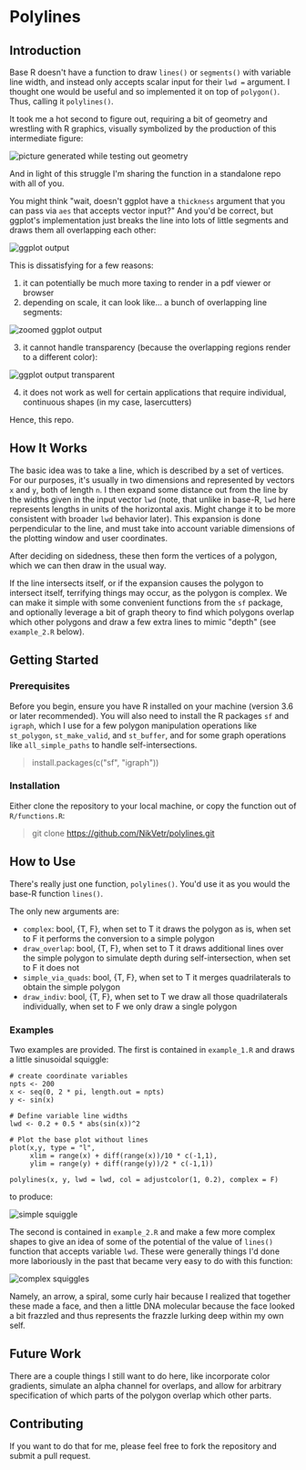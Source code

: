 # Polylines

## Introduction

Base R doesn't have a function to draw `lines()` or `segments()` with variable line width, and instead only accepts scalar input for their `lwd =` argument. I thought one would be useful and so implemented it on top of `polygon()`. Thus, calling it `polylines()`.

It took me a hot second to figure out, requiring a bit of geometry and wrestling with R graphics, visually symbolized by the production of this intermediate figure:

![picture generated while testing out geometry](images/workflow.png)

And in light of this struggle I'm sharing the function in a standalone repo with all of you.

You might think "wait, doesn't ggplot have a `thickness` argument that you can pass via `aes` that accepts vector input?" And you'd be correct, but ggplot's implementation just breaks the line into lots of little segments and draws them all overlapping each other:

![ggplot output](images/ggplot_inkscape.png)

This is dissatisfying for a few reasons:

1. it can potentially be much more taxing to render in a pdf viewer or browser
2. depending on scale, it can look like... a bunch of overlapping line segments:

![zoomed ggplot output](images/ggplot_inkscape_zoom.png)

3. it cannot handle transparency (because the overlapping regions render to a different color):

![ggplot output transparent](images/ggplot_example.png)

4. it does not work as well for certain applications that require individual, continuous shapes (in my case, lasercutters)

Hence, this repo.

## How It Works

The basic idea was to take a line, which is described by a set of vertices. For our purposes, it's usually in two dimensions and represented by vectors `x` and `y`, both of length `n`. I then expand some distance out from the line by the widths given in the input vector `lwd` (note, that unlike in base-R, `lwd` here represents lengths in units of the horizontal axis. Might change it to be more consistent with broader `lwd` behavior later). This expansion is done perpendicular to the line, and must take into account variable dimensions of the plotting window and user coordinates. 

After deciding on sidedness, these then form the vertices of a polygon, which we can then draw in the usual way.

If the line intersects itself, or if the expansion causes the polygon to intersect itself, terrifying things may occur, as the polygon is complex. We can make it simple with some convenient functions from the `sf` package, and optionally leverage a bit of graph theory to find which polygons overlap which other polygons and draw a few extra lines to mimic "depth" (see `example_2.R` below).

## Getting Started

### Prerequisites

Before you begin, ensure you have R installed on your machine (version 3.6 or later recommended). You will also need to install the R packages `sf` and `igraph`, which I use for a few polygon manipulation operations like `st_polygon`, `st_make_valid`, and `st_buffer`, and for some graph operations like `all_simple_paths` to handle self-intersections.

> install.packages(c("sf", "igraph"))

### Installation

Either clone the repository to your local machine, or copy the function out of `R/functions.R`:

> git clone https://github.com/NikVetr/polylines.git

## How to Use

There's really just one function, `polylines()`. You'd use it as you would the base-R function `lines()`.

The only new arguments are:

- `complex`: bool, {T, F}, when set to T it draws the polygon as is, when set to F it performs the conversion to a simple polygon
- `draw_overlap`: bool, {T, F}, when set to T it draws additional lines over the simple polygon to simulate depth during self-intersection, when set to F it does not
- `simple_via_quads`: bool, {T, F}, when set to T it merges quadrilaterals to obtain the simple polygon
- `draw_indiv`: bool, {T, F}, when set to T we draw all those quadrilaterals individually, when set to F we only draw a single polygon

### Examples

Two examples are provided. The first is contained in `example_1.R` and draws a little sinusoidal squiggle:

```
# create coordinate variables
npts <- 200
x <- seq(0, 2 * pi, length.out = npts)
y <- sin(x)

# Define variable line widths
lwd <- 0.2 + 0.5 * abs(sin(x))^2

# Plot the base plot without lines
plot(x,y, type = "l", 
     xlim = range(x) + diff(range(x))/10 * c(-1,1), 
     ylim = range(y) + diff(range(y))/2 * c(-1,1))

polylines(x, y, lwd = lwd, col = adjustcolor(1, 0.2), complex = F)
```

to produce:

![simple squiggle](images/polylines_example_1.svg)

The second is contained in `example_2.R` and make a few more complex shapes to give an idea of some of the potential of the value of `lines()` function that accepts variable `lwd`. These were generally things I'd done more laboriously in the past that became very easy to do with this function:

![complex squiggles](images/polylines_example_2.svg)

Namely, an arrow, a spiral, some curly hair because I realized that together these made a face, and then a little DNA molecular because the face looked a bit frazzled and thus represents the frazzle lurking deep within my own self.

## Future Work

There are a couple things I still want to do here, like incorporate color gradients, simulate an alpha channel for overlaps, and allow for arbitrary specification of which parts of the polygon overlap which other parts.

## Contributing

If you want to do that for me, please feel free to fork the repository and submit a pull request.

